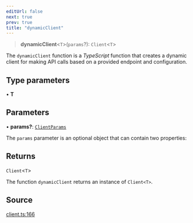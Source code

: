 ```yaml
---
editUrl: false
next: true
prev: true
title: "dynamicClient"
---
```


> **dynamicClient**\<`T`\>(`params`?): `Client`\<`T`\>

The `dynamicClient` function is a _TypeScript_ function that creates a dynamic client for making API
calls based on a provided endpoint and configuration.

## Type parameters

• **T**

## Parameters

• **params?**: [`ClientParams`](../type-aliases/ClientParams.md)

The `params` parameter is an optional object that can contain two properties:

## Returns

`Client`\<`T`\>

The function `dynamicClient` returns an instance of `Client<T>`.

## Source

[client.ts:166](https://github.com/dmdin/chord/blob/8cccc00/src/client.ts#L166)
